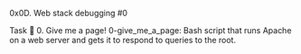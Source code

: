 0x0D. Web stack debugging #0

Task 📃
0. Give me a page!
0-give_me_a_page: Bash script that runs Apache on a web server and gets it to respond to queries to the root.
